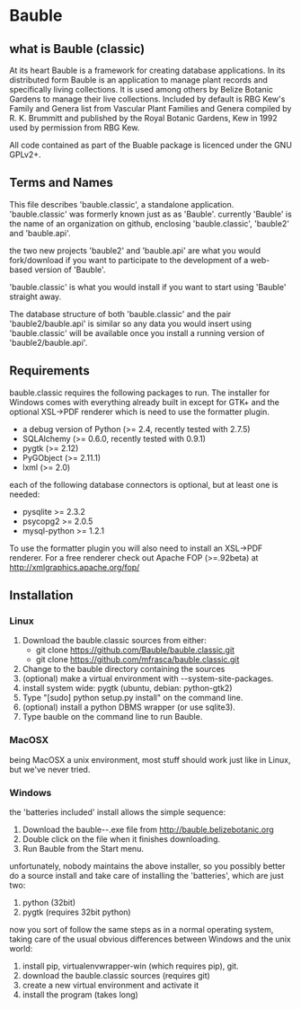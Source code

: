 Bauble
======

what is Bauble (classic)
------------------------

At its heart Bauble is a framework for creating database applications.  In
its distributed form Bauble is an application to manage plant records and
specifically living collections.  It is used among others by Belize Botanic
Gardens to manage their live collections.  Included by default is RBG Kew's
Family and Genera list from Vascular Plant Families and Genera compiled by
R. K. Brummitt and published by the Royal Botanic Gardens, Kew in 1992 used
by permission from RBG Kew.

All code contained as part of the Buable package is licenced under the
GNU GPLv2+.

Terms and Names
---------------

This file describes 'bauble.classic', a standalone
application. 'bauble.classic' was formerly known just as as
'Bauble'. currently 'Bauble' is the name of an organization on github,
enclosing 'bauble.classic', 'bauble2' and 'bauble.api'.

the two new projects 'bauble2' and 'bauble.api' are what you would
fork/download if you want to participate to the development of a web-based
version of 'Bauble'.

'bauble.classic' is what you would install if you want to start using
'Bauble' straight away.

The database structure of both 'bauble.classic' and the pair
'bauble2/bauble.api' is similar so any data you would insert using
'bauble.classic' will be available once you install a running version of
'bauble2/bauble.api'.

Requirements
------------
bauble.classic requires the following packages to run.  The installer for Windows comes 
with everything already built in except for GTK+ and the optional XSL->PDF 
renderer which is need to use the formatter plugin.


* a debug version of Python (>= 2.4, recently tested with 2.7.5)
* SQLAlchemy (>= 0.6.0, recently tested with 0.9.1)
* pygtk (>= 2.12)
* PyGObject (>= 2.11.1)
* lxml (>= 2.0)

each of the following database connectors is optional, but at least one is needed:

* pysqlite >= 2.3.2
* psycopg2 >= 2.0.5 
* mysql-python >= 1.2.1 

To use the formatter plugin you will also need to install an XSL->PDF renderer. For
a free renderer check out Apache FOP (>=.92beta) at 
http://xmlgraphics.apache.org/fop/


Installation
------------

### Linux

1. Download the bauble.classic sources from either:
   * git clone https://github.com/Bauble/bauble.classic.git
   * git clone https://github.com/mfrasca/bauble.classic.git
2. Change to the bauble directory containing the sources
3. (optional) make a virtual environment with --system-site-packages.
4. install system wide: pygtk (ubuntu, debian: python-gtk2)
5. Type "[sudo] python setup.py install" on the command line.
6. (optional) install a python DBMS wrapper (or use sqlite3).
7. Type bauble on the command line to run Bauble.

### MacOSX

being MacOSX a unix environment, most stuff should work just like in Linux,
but we've never tried.

### Windows

the 'batteries included' install allows the simple sequence:

1. Download the bauble-<version>-.exe file from 
   http://bauble.belizebotanic.org
2. Double click on the file when it finishes downloading.
3. Run Bauble from the Start menu.

unfortunately, nobody maintains the above installer, so you possibly better
do a source install and take care of installing the 'batteries', which are
just two:

1. python (32bit)
2. pygtk (requires 32bit python)

now you sort of follow the same steps as in a normal operating system,
taking care of the usual obvious differences between Windows and the unix
world:

1. install pip, virtualenvwrapper-win (which requires pip), git.
2. download the bauble.classic sources (requires git)
3. create a new virtual environment and activate it
4. install the program (takes long)
